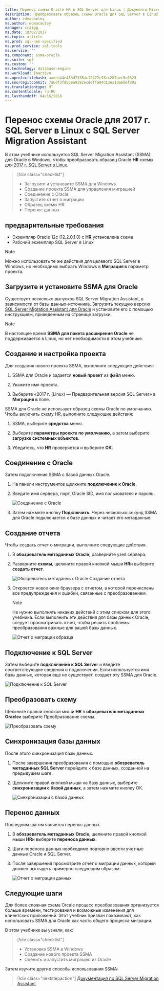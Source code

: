 ```yaml
---
title: Перенос схемы Oracle HR в SQL Server для Linux | Документы Microsoft
description: Преобразовать образец схемы Oracle для SQL Server в Linux
author: edmacauley
ms.author: edmacauley
manager: craigg
ms.date: 10/02/2017
ms.topic: article
ms.prod: sql-non-specified
ms.prod_service: sql-tools
ms.service: ''
ms.component: ssma-oracle
ms.suite: sql
ms.custom: ''
ms.technology: database-engine
ms.workload: Inactive
ms.openlocfilehash: aadea44e433473384c12472c93ec287aec5c0323
ms.sourcegitcommit: 7a6df3fd5bea9282ecdeffa94d13ea1da6def80a
ms.translationtype: MT
ms.contentlocale: ru-RU
ms.lasthandoff: 04/16/2018
---
```

# <a name="migrate-an-oracle-schema-to-sql-server-2017-on-linux-with-the-sql-server-migration-assistant"></a>Перенос схемы Oracle для 2017 г. SQL Server в Linux с SQL Server Migration Assistant

В этом учебнике используется SQL Server Migration Assistant (SSMA) для Oracle в Windows, чтобы преобразовать образец Oracle **HR** схемы для [2017 г. SQL Server в Linux](../../linux/sql-server-linux-overview.md).

> [!div class="checklist"]
> * Загрузите и установите SSMA для Windows
> * Создание проекта SSMA для управления миграцией
> * Соединение с Oracle
> * Запустите отчет о миграции
> * Образец схемы HR
> * Перенос данных

## <a name="prerequisites"></a>предварительные требования

- Экземпляр Oracle 12c (12.2.0.1.0) с **HR** установлена схема
- Рабочий экземпляр SQL Server в Linux

> [!NOTE]
> Можно использовать те же действия для целевого SQL Server в Windows, но необходимо выбрать Windows в **Миграция в** параметр проекта.

## <a name="download-and-install-ssma-for-oracle"></a>Загрузите и установите SSMA для Oracle

Существует несколько выпусков SQL Server Migration Assistant, в зависимости от базы данных-источника.  Загрузить текущую версию [SQL Server Migration Assistant для Oracle](http://aka.ms/ssmafororacle) и установите его с помощью инструкциям, приведенным на странице загрузки.

> [!NOTE]
> В настоящее время **SSMA для пакета расширения Oracle** не поддерживается в Linux, но нет необходимости в этом учебнике.

## <a name="create-and-set-up-project"></a>Создание и настройка проекта

Для создания нового проекта SSMA, выполните следующие действия:

1. SSMA для Oracle и задается **новый проект** из **файл** меню.

1. Укажите имя проекта.

1. Выберите «2017 г. (Linux) — Предварительная версия SQL Server» в **Миграция в** поле.

SSMA для Oracle не использует образец схемы Oracle по умолчанию. Чтобы включить схему HR, выполните следующие действия:

1. SSMA, выберите **средства** меню.

1. Выберите **параметры проекта по умолчанию**, а затем выберите **загрузке системных объектов**.

1. Убедитесь, что **HR** проверяется и выберите **ОК**.

## <a name="connect-to-oracle"></a>Соединение с Oracle

Затем подключения SSMA с базой данных Oracle.

1. На панели инструментов щелкните **подключение к Oracle**.

1. Введите имя сервера, порт, Oracle SID, имя пользователя и пароль.

   ![Соединение с Oracle](./media/sql-server-linux-convert-from-oracle/ConnectToOracle.png)

1. Затем нажмите кнопку **Подключить**. Через несколько секунд SSMA для Oracle подключается к базе данных и читает его метаданные.

## <a name="create-a-report"></a>Создание отчета

Чтобы создать отчет о миграции, выполните следующие действия.

1. В **обозреватель метаданных Oracle**, разверните узел сервера.

1. Разверните **схемы**, щелкните правой кнопкой мыши **HR**и выберите **создать отчет**.

   ![Обозреватель метаданных Oracle Создание отчета](./media/sql-server-linux-convert-from-oracle/CreateReport.png)

1. Откроется новое окно браузера с отчетом, в которой перечислены все предупреждения и ошибки, связанные с преобразованием.

   > [!NOTE]
   > Не нужно выполнять никаких действий с этим списком для этого учебника. Если выполнить эти действия для базы данных Oracle, следует просматривать отчет, чтобы решить проблемы преобразования важные для вашей базы данных.

   ![Отчет о миграции образца](./media/sql-server-linux-convert-from-oracle/SSMAReport.png)

## <a name="connect-to-sql-server"></a>Подключение к SQL Server

Затем выберите **подключение к SQL Server** и введите соответствующие сведения о подключении.  Если используется имя базы данных, которая еще не существует, создает эту SSMA для Oracle.

![Подключение к SQL Server](./media/sql-server-linux-convert-from-oracle/ConnectToSQLServer.png)

## <a name="convert-schema"></a>Преобразовать схему

Щелкните правой кнопкой мыши **HR** в **обозреватель метаданных Oracle**и выберите Преобразование схемы.

![Преобразовать схему](./media/sql-server-linux-convert-from-oracle/ConvertSchema.png)

## <a name="synchronize-database"></a>Синхронизация базы данных

После этого синхронизация базы данных.

1. После завершения преобразования с помощью **обозреватель метаданных SQL Server** перейдите к базе данных, созданной на предыдущем шаге.

1. Щелкните правой кнопкой мыши на базу данных, выберите **синхронизации с базой данных**, а затем нажмите кнопку ОК.

   ![Синхронизации с базой данных](./media/sql-server-linux-convert-from-oracle/SynchronizeWithDatabase.png)

## <a name="migrate-data"></a>Перенос данных

Последним шагом является перенос данных.

1. В **обозреватель метаданных Oracle**, щелкните правой кнопкой мыши **HR**и выберите **переноса данных**.

1. Шаги переноса данных необходимо повторно ввести учетные данные Oracle и SQL Server.

1. После завершения просмотрите отчет о миграции данных, который должен выглядеть примерно следующим образом:

   ![Отчет о миграции данных](./media/sql-server-linux-convert-from-oracle/DataMigrationReport.png)

## <a name="next-steps"></a>Следующие шаги

Для более сложная схема Orcale процесс преобразования организуется больше времени, тестирования и возможные изменения для клиентских приложений. Этот учебник призван показывают, как использовать SSMA для Oracle как часть общего процесса миграции.

В этом учебнике вы узнали, как:
> [!div class="checklist"]
> * Установка SSMA в Windows
> * Создание нового проекта SSMA
> * Оценить и запустить миграцию из Oracle

Затем изучите другие способы использования SSMA:

> [!div class="nextstepaction"]
>[Документация по SQL Server Migration Assistant](../sql-server-migration-assistant.md)

